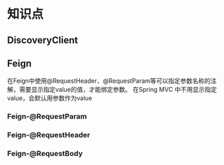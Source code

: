 # 知识点

## DiscoveryClient

## Feign

在Feign中使用@RequestHeader、@RequestParam等可以指定参数名称的注解，需要显示指定value的值，才能绑定参数。
在Spring MVC 中不用显示指定value，会默认用参数作为value

### Feign-@RequestParam
### Feign-@RequestHeader
### Feign-@RequestBody